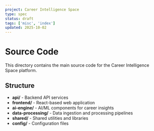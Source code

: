 ```yaml
---
project: Career Intelligence Space
type: spec
status: draft
tags: ['misc', 'index']
updated: 2025-10-02
---
```


# Source Code

This directory contains the main source code for the Career Intelligence Space platform.

## Structure

- **api/** - Backend API services
- **frontend/** - React-based web application
- **ai-engine/** - AI/ML components for career insights
- **data-processing/** - Data ingestion and processing pipelines
- **shared/** - Shared utilities and libraries
- **config/** - Configuration files
